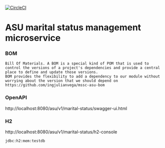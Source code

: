 [![CircleCI](https://circleci.com/gh/ingjulianvega/mssc-asu-marital-status.svg?style=svg)](https://circleci.com/gh/ingjulianvega/mssc-asu-marital-status)
# ASU marital status management microservice

### BOM
```
Bill Of Materials. A BOM is a special kind of POM that is used to control the versions of a project's dependencies and provide a central place to define and update those versions. 
BOM provides the flexibility to add a dependency to our module without worrying about the version that we should depend on
https://github.com/ingjulianvega/mssc-asu-bom
```

### OpenAPI

http://localhost:8080/asu/v1/marital-status/swagger-ui.html

### H2

http://localhost:8080/asu/v1/marital-status/h2-console

```
jdbc:h2:mem:testdb
```
